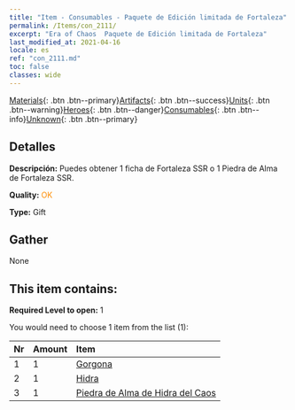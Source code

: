 ```yaml
---
title: "Item - Consumables - Paquete de Edición limitada de Fortaleza"
permalink: /Items/con_2111/
excerpt: "Era of Chaos  Paquete de Edición limitada de Fortaleza"
last_modified_at: 2021-04-16
locale: es
ref: "con_2111.md"
toc: false
classes: wide
---
```

 [Materials](/es/Items/){: .btn .btn--primary}[Artifacts](/es/Items/Artifacts/){: .btn .btn--success}[Units](/es/Items/Units/){: .btn .btn--warning}[Heroes](/es/Items/Heroes/){: .btn .btn--danger}[Consumables](/es/Items/Consumables/){: .btn .btn--info}[Unknown](/es/Items/Unknown/){: .btn .btn--primary}

## Detalles
 **Descripción:** Puedes obtener 1 ficha de Fortaleza SSR o 1 Piedra de Alma de Fortaleza SSR.

 **Quality:** <span style="color: #FF8C00">OK</span>

 **Type:** Gift

## Gather

  None

## This item contains:

 **Required Level to open:** 1

 You would need to choose 1 item from the list (1):

  | Nr | Amount |     Item    |
  |:---|:-------|:------------|
  | 1 | 1 | [Gorgona](/es/Items/unt_257/) |  | 
  | 2 | 1 | [Hidra](/es/Items/unt_259/) |  | 
  | 3 | 1 | [Piedra de Alma de Hidra del Caos](/es/Items/unt_341/) |  | 
